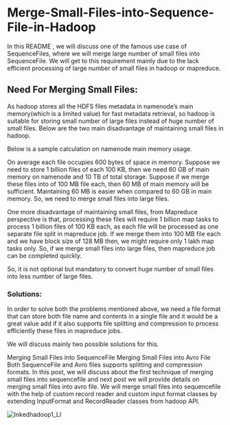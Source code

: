 # Merge-Small-Files-into-Sequence-File-in-Hadoop
In this README , we will discuss one of the famous use case of SequenceFiles, where we will merge large number of small files into SequenceFile. We will get to this requirement mainly due to the lack efficient processing of large number of small files in hadoop or mapreduce.

## Need For Merging Small Files:

As hadoop stores all the HDFS files metadata in namenode’s main memory(which is a limited value) for fast metadata retrieval, so hadoop is suitable for storing small number of large files instead of huge number of small files. Below are the two main disadvantage of maintaining small files in hadoop.

Below is a sample calculation on namenode main memory usage.

On average each file occupies 600 bytes of space in memory. Suppose we need to store 1 billion files of each 100 KB, then we need 60 GB of main memory on namenode and 10 TB of total storage. Suppose if we merge these files into of 100 MB file each, then 60 MB of main memory will be sufficient. Maintaining 60 MB is easier when compared to 60 GB in main memory. So, we need to merge small files into large files.

One more disadvantage of maintaining small files, from Mapreduce perspective is that, processing these files will require 1 billion map tasks to process 1 billion files of 100 KB each, as each file will be processed as one separate file split in mapreduce job.  If we merge them into 100 MB file each and we have block size of 128 MB then, we might require only 1 lakh map tasks only. So, if we merge small files into large files, then mapreduce job can be completed quickly.

So, it is not optional but mandatory to convert huge number of small files into less number of large files.


### Solutions:
In order to solve both the problems mentioned above, we need a file format that can store both file name and contents in a single file and it would be a great value add if it also supports file splitting and compression to process efficiently these files in mapreduce jobs.

We will discuss mainly two possible solutions for this.

Merging Small Files into SequenceFile
Merging Small Files into Avro File
Both SequenceFile and Avro files supports splitting and compression formats. In this post, we will discuss about the first technique of merging small files into sequencefile and next post we will provide details on merging small files into avro file.
We will merge small files into sequencefile with the help of custom record reader and custom input format classes by extending InputFormat and RecordReader classes from hadoop API.



![Inkedhadoop1_LI](https://user-images.githubusercontent.com/58120325/106406761-f9699f00-6442-11eb-840d-f8e1e94395b7.jpg)
